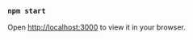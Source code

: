 
### `npm start`

Open [http://localhost:3000](http://localhost:3000) to view it in your browser.


